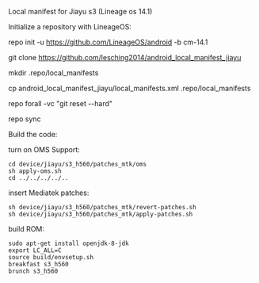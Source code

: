 Local manifest for Jiayu s3 (Lineage os 14.1) 


Initialize a repository with LineageOS:

repo init -u https://github.com/LineageOS/android -b cm-14.1

git clone https://github.com/lesching2014/android_local_manifest_jiayu

mkdir .repo/local_manifests

cp android_local_manifest_jiayu/local_manifests.xml .repo/local_manifests

repo forall -vc "git reset --hard"

repo sync 

Build the code:

turn on OMS Support:
```
cd device/jiayu/s3_h560/patches_mtk/oms
sh apply-oms.sh
cd ../../../../..
```

insert Mediatek patches:
```
sh device/jiayu/s3_h560/patches_mtk/revert-patches.sh
sh device/jiayu/s3_h560/patches_mtk/apply-patches.sh
```

build ROM:
```
sudo apt-get install openjdk-8-jdk
export LC_ALL=C
source build/envsetup.sh
breakfast s3_h560
brunch s3_h560
```

